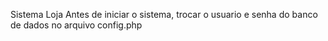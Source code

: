Sistema Loja 
Antes de iniciar o sistema, trocar o usuario e senha do banco de dados
no arquivo config.php